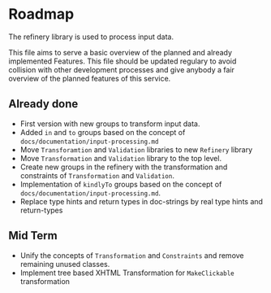 # Roadmap

The refinery library is used to process input data.

This file aims to serve a basic overview of the planned and
already implemented Features.
This file should be updated regulary to avoid collision with
other development processes and give anybody a fair overview
of the planned features of this service.

## Already done

* First version with new groups to transform input data.
* Added `in` and `to` groups based on the concept of
  `docs/documentation/input-processing.md`
* Move `Transforamtion` and `Validation` libraries to new `Refinery` library
* Move `Transformation` and `Validation` library to the top level.
* Create new groups in the refinery with the transformation and constraints
  of `Transformation` and `Validation`.
* Implementation of `kindlyTo` groups based on the concept of
  `docs/documentation/input-processing.md`.
* Replace type hints and return types in doc-strings by real type hints and
  return-types

## Mid Term

* Unify the concepts of `Transformation` and `Constraints` and remove remaining
  unused classes.
* Implement tree based XHTML Transformation for `MakeClickable` transformation
